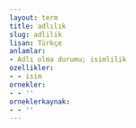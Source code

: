 ```yaml
---
layout: term
title: adlılık
slug: adlilik
lisan: Türkçe
anlamlar:
- Adlı olma durumu; isimlilik
ozellikler:
- - isim
ornekler:
- - ''
orneklerkaynak:
- - ''
---
```

